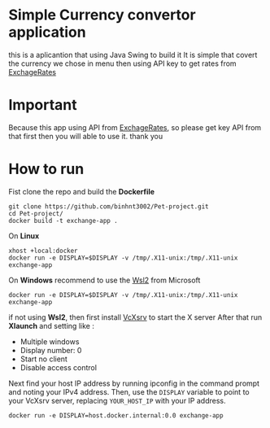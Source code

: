 # Simple Currency convertor application
this is a aplicantion that using Java Swing to build it
It is simple that covert the currency we chose in menu then using API key to get rates from [ExchageRates](https://exchangeratesapi.io/)
# Important
Because this app using API from [ExchageRates](https://exchangeratesapi.io/), so please get key API from that first then you will able to use it. thank you
# How to run 
Fist clone the repo and build the **Dockerfile**
```
git clone https://github.com/binhnt3002/Pet-project.git
cd Pet-project/
docker build -t exchange-app .
```
On **Linux** 
```
xhost +local:docker
docker run -e DISPLAY=$DISPLAY -v /tmp/.X11-unix:/tmp/.X11-unix exchange-app
```
On **Windows** recommend to use the [Wsl2](https://learn.microsoft.com/en-us/windows/wsl/install) from Microsoft
```
docker run -e DISPLAY=$DISPLAY -v /tmp/.X11-unix:/tmp/.X11-unix exchange-app
```
if not using **Wsl2**, then first install [VcXsrv](https://sourceforge.net/projects/vcxsrv/) to start the X server
After that run **Xlaunch** and setting like :
 - Multiple windows
 - Display number: 0
 - Start no client
 - Disable access control

Next find your host IP address by running ipconfig in the command prompt and noting your IPv4 address. Then, use the `DISPLAY` variable to point to your VcXsrv server, replacing `YOUR_HOST_IP` with your IP address.
```
docker run -e DISPLAY=host.docker.internal:0.0 exchange-app
```
